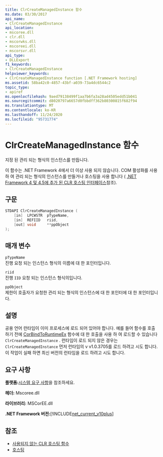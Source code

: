 ```yaml
---
title: ClrCreateManagedInstance 함수
ms.date: 03/30/2017
api_name:
- ClrCreateManagedInstance
api_location:
- mscoree.dll
- clr.dll
- mscorwks.dll
- mscoreei.dll
- mscorsvr.dll
api_type:
- DLLExport
f1_keywords:
- ClrCreateManagedInstance
helpviewer_keywords:
- ClrCreateManagedInstance function [.NET Framework hosting]
ms.assetid: 58ba42c0-4857-43bf-a039-73a4dc6544c2
topic_type:
- apiref
ms.openlocfilehash: 9aed79138499f1aa7b6fa3a28ad4505edd51b041
ms.sourcegitcommit: d8020797a6657d0fbbdff362b80300815f682f94
ms.translationtype: MT
ms.contentlocale: ko-KR
ms.lasthandoff: 11/24/2020
ms.locfileid: "95731774"
---
```

# <a name="clrcreatemanagedinstance-function"></a>ClrCreateManagedInstance 함수

지정 된 관리 되는 형식의 인스턴스를 만듭니다.  
  
 이 함수는 .NET Framework 4에서 더 이상 사용 되지 않습니다. COM 활성화를 사용 하 여 관리 되는 형식의 인스턴스를 만들거나 호스팅을 사용 합니다 ( [.NET Framework 4 및 4.5에 추가 된 CLR 호스팅 인터페이스](clr-hosting-interfaces-added-in-the-net-framework-4-and-4-5.md)참조).  
  
## <a name="syntax"></a>구문  
  
```cpp  
STDAPI ClrCreateManagedInstance (  
    [in]  LPCWSTR  pTypeName,
    [in]  REFIID   riid,
    [out] void     **ppObject  
);  
```  
  
## <a name="parameters"></a>매개 변수  

 `pTypeName`  
 진행 요청 되는 인스턴스 형식의 이름에 대 한 포인터입니다.  
  
 `riid`  
 진행 `IID` 요청 되는 인스턴스 형식의입니다.  
  
 `ppObject`  
 제한이 호출자가 요청한 관리 되는 형식의 인스턴스에 대 한 포인터에 대 한 포인터입니다.  
  
## <a name="remarks"></a>설명  

 공용 언어 런타임이 이미 프로세스에 로드 되어 있어야 합니다. 예를 들어 함수를 호출 하기 전에 [CorBindToRuntimeEx](corbindtoruntimeex-function.md) 함수에 대 한 호출을 사용 하 여 로드할 수 있습니다 `ClrCreateManagedInstance` . 런타임이 로드 되지 않은 경우는 `ClrCreateManagedInstance` 먼저 런타임의 v v1.0.3705를 로드 하려고 시도 합니다. 이 작업이 실패 하면 최신 버전의 런타임을 로드 하려고 시도 합니다.  
  
## <a name="requirements"></a>요구 사항  

 **플랫폼:**[시스템 요구 사항](../../get-started/system-requirements.md)을 참조하세요.  
  
 **헤더:** Mscoree.dll  
  
 **라이브러리:** MSCorEE.dll  
  
 **.NET Framework 버전:**[!INCLUDE[net_current_v10plus](../../../../includes/net-current-v10plus-md.md)]  
  
## <a name="see-also"></a>참조

- [사용되지 않는 CLR 호스팅 함수](deprecated-clr-hosting-functions.md)
- [호스팅](index.md)
